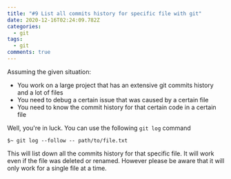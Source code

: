 ```yaml
---
title: "#9 List all commits history for specific file with git"
date: 2020-12-16T02:24:09.782Z
categories:
  - git
tags:
  - git
comments: true
---
```

Assuming the given situation:

- You work on a large project that has an extensive git commits history and a lot of files
- You need to debug a certain issue that was caused by a certain file
- You need to know the commit history for that certain code in a certain file

Well, you're in luck. You can use the following `git log` command

````
$~ git log --follow -- path/to/file.txt
````

This will list down all the commits history for that specific file. It will work even if the file was deleted or renamed. However please be aware that it will only work for a single file at a time.
